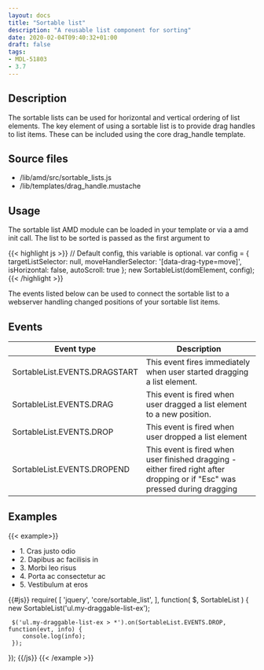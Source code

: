 ```yaml
---
layout: docs
title: "Sortable list"
description: "A reusable list component for sorting"
date: 2020-02-04T09:40:32+01:00
draft: false
tags:
- MDL-51803
- 3.7
---
```


## Description

The sortable lists can be used for horizontal and vertical ordering of list elements. The key element of using a sortable list is to provide drag handles to list items. These can be included using the core drag_handle template.


## Source files

* /lib/amd/src/sortable_lists.js
* /lib/templates/drag_handle.mustache

## Usage

The sortable list AMD module can be loaded in your template or via a amd init call. The list to be sorted is passed as the first argument to

{{< highlight js >}}
// Default config, this variable is optional.
var config = {
    targetListSelector: null,
    moveHandlerSelector: '[data-drag-type=move]',
    isHorizontal: false,
    autoScroll: true
};
new SortableList(domElement, config);
{{< /highlight >}}

The events listed below can be used to connect the sortable list to a webserver handling changed positions of your sortable list items.

## Events

<table class="table">
  <thead>
    <tr>
      <th style="width: 150px;">Event type</th>
      <th>Description</th>
    </tr>
  </thead>
  <tbody>
    <tr>
      <td>SortableList.EVENTS.DRAGSTART</td>
      <td>This event fires immediately when user started dragging a list element.</td>
    </tr>
    <tr>
      <td>SortableList.EVENTS.DRAG</td>
      <td>This event is fired when user dragged a list element to a new position.</td>
    </tr>
    <tr>
      <td>SortableList.EVENTS.DROP</td>
      <td>This event is fired when user dropped a list element</td>
    </tr>
    <tr>
      <td>SortableList.EVENTS.DROPEND</td>
      <td>This event is fired when user finished dragging - either fired right after dropping or if "Esc" was pressed during dragging</td>
    </tr>
  </tbody>
</table>

## Examples

{{< example>}}
<div class="row w-50">
  <div class="col-md-6">
    <ul class="list-group my-draggable-list-ex">
        <li class="list-group-item">
            <span tabindex="0" role="button" aria-haspopup="true" data-drag-type="move" title="1. Cras justo odio">
                <i class="fa fa-arrows"></i>
            </span>
            1. Cras justo odio
        </li>
        <li class="list-group-item">
            <span tabindex="0" role="button" aria-haspopup="true" data-drag-type="move" title="2. Dapibus ac facilisis in">
                <i class="fa fa-arrows"></i>
            </span>
            2. Dapibus ac facilisis in
        </li>
        <li class="list-group-item">
            <span tabindex="0" role="button" aria-haspopup="true" data-drag-type="move" title="3. Morbi leo risus">
                <i class="fa fa-arrows"></i>
            </span>
            3. Morbi leo risus
        </li>
        <li class="list-group-item">
            <span tabindex="0" role="button" aria-haspopup="true" data-drag-type="move" title="4. Porta ac consectetur ac">
                <i class="fa fa-arrows"></i>
            </span>
            4. Porta ac consectetur ac
        </li>
        <li class="list-group-item">
            <span tabindex="0" role="button" aria-haspopup="true" data-drag-type="move" title="5. Vestibulum at eros">
                <i class="fa fa-arrows"></i>
            </span>
            5. Vestibulum at eros
        </li>
    </ul>
  </div>
</div>

{{#js}}
require(
[
    'jquery',
    'core/sortable_list',
],
function(
    $,
    SortableList
) {
     new SortableList('ul.my-draggable-list-ex');

     $('ul.my-draggable-list-ex > *').on(SortableList.EVENTS.DROP, function(evt, info) {
        console.log(info);
     });
});
{{/js}}
{{< /example >}}


